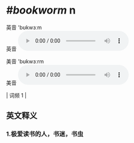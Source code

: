 # ***\#bookworm*** n
英音 'bʊkwɜːm  
英音
<audio src="./media/bookworm1.aac" controls="controls"></audio>

美音 'bʊkwɜːrm  
美音
<audio src="./media/bookworm2.aac" controls="controls"></audio>



| 词频 1 |  

英文释义
---
### 1.**极爱读书的人，书迷，书虫**  


